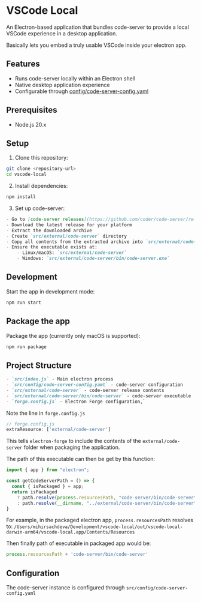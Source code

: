 # VSCode Local

An Electron-based application that bundles code-server to provide a local VSCode experience in a desktop application.

Basically lets you embed a truly usable VSCode inside your electron app.

## Features

- Runs code-server locally within an Electron shell
- Native desktop application experience
- Configurable through [config/code-server-config.yaml](config/code-server-config.yaml)

## Prerequisites

- Node.js 20.x

## Setup

1. Clone this repository:
```sh
git clone <repository-url>
cd vscode-local
```

2. Install dependencies:
```sh
npm install
```

3. Set up code-server:
```markdown
- Go to [code-server releases](https://github.com/coder/code-server/releases)
- Download the latest release for your platform
- Extract the downloaded archive
- Create `src/external/code-server` directory
- Copy all contents from the extracted archive into `src/external/code-server`
- Ensure the executable exists at:
    - Linux/macOS: `src/external/code-server`
    - Windows: `src/external/code-server/bin/code-server.exe`
```

## Development

Start the app in development mode:
```sh
npm run start
```
## Package the app

Package the app (currently only macOS is supported):
```sh
npm run package
```

## Project Structure

```markdown
- `src/index.js` - Main electron process
- `src/config/code-server-config.yaml` - code-server configuration
- `src/external/code-server` - code-server release contents
- `src/external/code-server/bin/code-server` - code-server executable
- `forge.config.js` - Electron Forge configuration,`
```

Note the line in `forge.config.js`
```js
// forge.config.js
extraResource: ['external/code-server']
```
This tells `electron-forge` to include the contents of the `external/code-server` folder when packaging the application.

The path of this executable can then be get by this function:
```js
import { app } from "electron";

const getCodeServerPath = () => {
  const { isPackaged } = app;
  return isPackaged
    ? path.resolve(process.resourcesPath, "code-server/bin/code-server")
    : path.resolve(__dirname, "../external/code-server/bin/code-server");
}
```

For example, in the packaged electron app, `process.resourcesPath` resolves to:
`/Users/mihirsachdeva/Development/vscode-local/out/vscode-local-darwin-arm64/vscode-local.app/Contents/Resources`

Then finally path of executable in packaged app would be:
```js
process.resourcesPath + 'code-server/bin/code-server'
```

## Configuration
The code-server instance is configured through `src/config/code-server-config.yaml`
